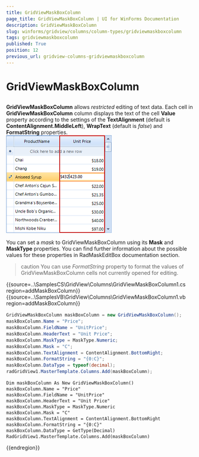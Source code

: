 ```yaml
---
title: GridViewMaskBoxColumn
page_title: GridViewMaskBoxColumn | UI for WinForms Documentation
description: GridViewMaskBoxColumn
slug: winforms/gridview/columns/column-types/gridviewmaskboxcolumn
tags: gridviewmaskboxcolumn
published: True
position: 12
previous_url: gridview-columns-gridviewmaskboxcolumn
---
```


# GridViewMaskBoxColumn



## 

__GridViewMaskBoxColumn__ allows *restricted* editing of text data. Each cell in __GridViewMaskBoxColumn__ column displays the text of the cell __Value__ property according to the settings of the __TextAlignment__ (default is __ContentAlignment.MiddleLeft__), __WrapText__ (default is *false*) and __FormatString__ properties. <br>![gridview-columns-gridviewmaskboxcolumn 001](images/gridview-columns-gridviewmaskboxcolumn001.png)

You can set a *mask* to GridViewMaskBoxColumn using its __Mask__ and __MaskType__ properties. You can find further information about the possible values for these properties in RadMaskEditBox documentation section.

>caution You can use *FormatString* property to format the values of GridViewMaskBoxColumn cells not currently opened for editing.

{{source=..\SamplesCS\GridView\Columns\GridViewMaskBoxColumn1.cs region=addMaskBoxColumn}} 
{{source=..\SamplesVB\GridView\Columns\GridViewMaskBoxColumn1.vb region=addMaskBoxColumn}} 

````C#
GridViewMaskBoxColumn maskBoxColumn = new GridViewMaskBoxColumn();
maskBoxColumn.Name = "Price";
maskBoxColumn.FieldName = "UnitPrice";
maskBoxColumn.HeaderText = "Unit Price";
maskBoxColumn.MaskType = MaskType.Numeric;
maskBoxColumn.Mask = "C";
maskBoxColumn.TextAlignment = ContentAlignment.BottomRight;
maskBoxColumn.FormatString = "{0:C}";
maskBoxColumn.DataType = typeof(decimal);
radGridView1.MasterTemplate.Columns.Add(maskBoxColumn);

````
````VB.NET
Dim maskBoxColumn As New GridViewMaskBoxColumn()
maskBoxColumn.Name = "Price"
maskBoxColumn.FieldName = "UnitPrice"
maskBoxColumn.HeaderText = "Unit Price"
maskBoxColumn.MaskType = MaskType.Numeric
maskBoxColumn.Mask = "C"
maskBoxColumn.TextAlignment = ContentAlignment.BottomRight
maskBoxColumn.FormatString = "{0:C}"
maskBoxColumn.DataType = GetType(Decimal)
RadGridView1.MasterTemplate.Columns.Add(maskBoxColumn)

````

{{endregion}} 



